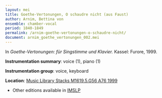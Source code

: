 ```yaml
---
layout: mei
title: Goethe-Vertonungen, O schaudre nicht (aus Faust)
author: Arnim, Bettina von
ensemble: chamber-vocal
period: 1840-1849
permalink: /arnim-goethe-vertonungen-o-schaudre-nicht/
document: arnim_goethe_vertonungen_002.mei
---
```


In *Goethe-Vertonungen: für Singstimme und Klavier.* Kassel: Furore, 1999.

**Instrumentation summary**: voice (1), piano (1)

**Instrumentation group**: voice, keyboard

**Location**: <a href="https://tufts-primo.hosted.exlibrisgroup.com/permalink/f/bnf7qa/01TUN_ALMA2194665740003851" target="_blank">Music Library Stacks M1619.5.G56 A76 1999</a>
- Other editions available in <a href="https://imslp.org/wiki/Gedichte_von_Goethe_in_Compositionen_(Friedlaender%2C_Max)" target="_blank">IMSLP</a>
